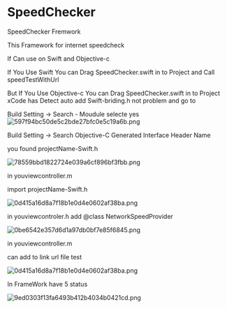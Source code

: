 # SpeedChecker
SpeedChecker Fremwork

This Framework for internet speedcheck 


If Can use on Swift and Objective-c

If You Use Swift You can Drag SpeedChecker.swift in to Project
and Call speedTestWithUrl


But  If You Use Objective-c You can Drag SpeedChecker.swift  in to Project 
xCode has Detect auto add Swift-briding.h not problem and go to 

Build Setting  -> Search - Moudule selecte yes
<img src="https://www.img.in.th/images/597f94bc50de5c2bde27bfc0e5c19a6b.png" alt="597f94bc50de5c2bde27bfc0e5c19a6b.png" border="0" />

Build Setting  -> Search  Objective-C Generated Interface Header Name

you found projectName-Swift.h

<img src="https://www.img.in.th/images/78559bbd1822724e039a6cf896bf3fbb.png" alt="78559bbd1822724e039a6cf896bf3fbb.png" border="0" />

in youviewcontroller.m

import projectName-Swift.h

<img src="https://www.img.in.th/images/0d415a16d8a7f18b1e0d4e0602af38ba.png" alt="0d415a16d8a7f18b1e0d4e0602af38ba.png" border="0" />

in youviewcontroler.h
add @class NetworkSpeedProvider

<img src="https://www.img.in.th/images/0be6542e357d6d1a97db0bf7e85f6845.png" alt="0be6542e357d6d1a97db0bf7e85f6845.png" border="0" />


in youviewcontroller.m

can add to link url file test

<img src="https://www.img.in.th/images/0d415a16d8a7f18b1e0d4e0602af38ba.png" alt="0d415a16d8a7f18b1e0d4e0602af38ba.png" border="0" />


In FrameWork have 5 status

<img src="https://www.img.in.th/images/9ed0303f13fa6493b412b4034b0421cd.png" alt="9ed0303f13fa6493b412b4034b0421cd.png" border="0" />



